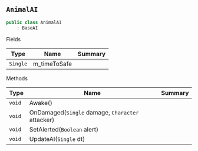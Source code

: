 ## `AnimalAI`

```csharp
public class AnimalAI
    : BaseAI

```

Fields

| Type | Name | Summary | 
| --- | --- | --- | 
| `Single` | m_timeToSafe |  | 


Methods

| Type | Name | Summary | 
| --- | --- | --- | 
| `void` | Awake() |  | 
| `void` | OnDamaged(`Single` damage, `Character` attacker) |  | 
| `void` | SetAlerted(`Boolean` alert) |  | 
| `void` | UpdateAI(`Single` dt) |  | 


